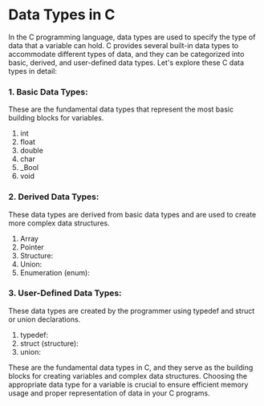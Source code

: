 # Data Types in C
In the C programming language, data types are used to specify the type of data that a variable can hold. C provides several built-in data types to accommodate different types of data, and they can be categorized into basic, derived, and user-defined data types. Let's explore these C data types in detail:

### 1. Basic Data Types:
   These are the fundamental data types that represent the most basic building blocks for variables.

   1. int
   2. float
   3. double
   4. char
   5. _Bool
   6. void
   

### 2. Derived Data Types:
   These data types are derived from basic data types and are used to create more complex data structures.

   1. Array
   2. Pointer
   3. Structure:
   4. Union:
   5. Enumeration (enum):
   
### 3. User-Defined Data Types:
   These data types are created by the programmer using typedef and struct or union declarations.

   1. typedef:
   2. struct (structure):
   3. union:
   
These are the fundamental data types in C, and they serve as the building blocks for creating variables and complex data structures. Choosing the appropriate data type for a variable is crucial to ensure efficient memory usage and proper representation of data in your C programs.
